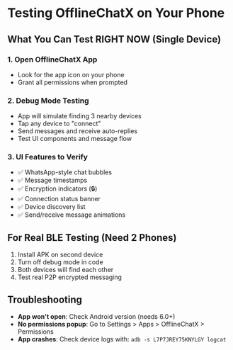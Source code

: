 # Testing OfflineChatX on Your Phone

## What You Can Test RIGHT NOW (Single Device)

### 1. Open OfflineChatX App
- Look for the app icon on your phone
- Grant all permissions when prompted

### 2. Debug Mode Testing
- App will simulate finding 3 nearby devices
- Tap any device to "connect"
- Send messages and receive auto-replies
- Test UI components and message flow

### 3. UI Features to Verify
- ✅ WhatsApp-style chat bubbles
- ✅ Message timestamps
- ✅ Encryption indicators (🔒)
- ✅ Connection status banner
- ✅ Device discovery list
- ✅ Send/receive message animations

## For Real BLE Testing (Need 2 Phones)
1. Install APK on second device
2. Turn off debug mode in code
3. Both devices will find each other
4. Test real P2P encrypted messaging

## Troubleshooting
- **App won't open**: Check Android version (needs 6.0+)
- **No permissions popup**: Go to Settings > Apps > OfflineChatX > Permissions
- **App crashes**: Check device logs with: `adb -s L7P7JREY75KNYLGY logcat`
